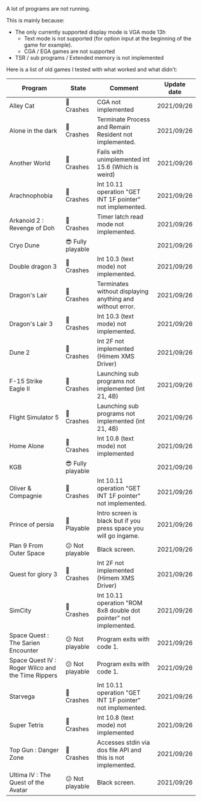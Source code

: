 A lot of programs are not running.

This is mainly because:
 - The only currently supported display mode is VGA mode 13h
    - Text mode is not supported (for option input at the beginning of the game for example).
    - CGA / EGA games are not supported
 - TSR / sub programs / Extended memory is not implemented

Here is a list of old games I tested with what worked and what didn't:

| Program | State | Comment | Update date |
|--|--|--|--|
| Alley Cat | :see_no_evil: Crashes | CGA not implemented | 2021/09/26 |
| Alone in the dark | :see_no_evil: Crashes | Terminate Process and Remain Resident not implemented. | 2021/09/26 |
| Another World | :see_no_evil: Crashes | Fails with unimplemented int 15.6 (Which is weird) | 2021/09/26 |
| Arachnophobia | :see_no_evil: Crashes | Int 10.11 operation "GET INT 1F pointer" not implemented. | 2021/09/26 |
| Arkanoid 2 : Revenge of Doh | :see_no_evil: Crashes | Timer latch read mode not implemented. | 2021/09/26 |
| Cryo Dune | :sunglasses: Fully playable | | 2021/09/26 |
| Double dragon 3 | :see_no_evil: Crashes | Int 10.3 (text mode) not implemented. | 2021/09/26 |
| Dragon's Lair | :see_no_evil: Crashes | Terminates without displaying anything and without error. | 2021/09/26 |
| Dragon's Lair 3 | :see_no_evil: Crashes | Int 10.3 (text mode) not implemented. | 2021/09/26 |
| Dune 2 | :see_no_evil: Crashes | Int 2F not implemented (Himem XMS Driver) | 2021/09/26 |
| F-15 Strike Eagle II | :see_no_evil: Crashes | Launching sub programs not implemented (int 21, 4B) | 2021/09/26 |
| Flight Simulator 5 | :see_no_evil: Crashes | Launching sub programs not implemented (int 21, 4B) | 2021/09/26 |
| Home Alone | :see_no_evil: Crashes | Int 10.8 (text mode) not implemented | 2021/09/26 |
| KGB | :sunglasses: Fully playable | | 2021/09/26 |
| Oliver & Compagnie | :see_no_evil: Crashes | Int 10.11 operation "GET INT 1F pointer" not implemented. | 2021/09/26 |
| Prince of persia | :slightly_smiling_face: Playable | Intro screen is black but if you press space you will go ingame. | 2021/09/26 |
| Plan 9 From Outer Space| :confused: Not playable | Black screen. | 2021/09/26 |
| Quest for glory 3 | :see_no_evil: Crashes | Int 2F not implemented (Himem XMS Driver) | 2021/09/26 |
| SimCity | :see_no_evil: Crashes | Int 10.11 operation "ROM 8x8 double dot pointer" not implemented. | 2021/09/26 |
| Space Quest : The Sarien Encounter | :confused: Not playable | Program exits with code 1. | 2021/09/26 |
| Space Quest IV : Roger Wilco and the Time Rippers | :confused: Not playable | Program exits with code 1. | 2021/09/26 |
| Starvega | :see_no_evil: Crashes | Int 10.11 operation "GET INT 1F pointer" not implemented. | 2021/09/26 |
| Super Tetris | :see_no_evil: Crashes | Int 10.8 (text mode) not implemented | 2021/09/26 |
| Top Gun : Danger Zone | :see_no_evil: Crashes | Accesses stdin via dos file API and this is not implemented. | 2021/09/26 |
| Ultima IV : The Quest of the Avatar | :confused: Not playable | Black screen. | 2021/09/26 |